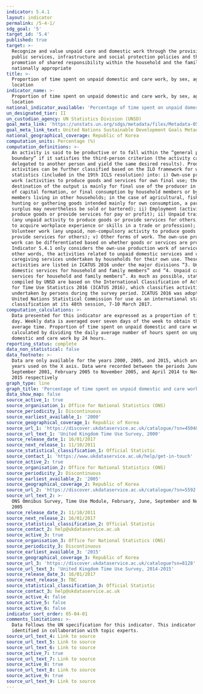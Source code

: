 ```yaml
---
indicator: 5.4.1
layout: indicator
permalink: /5-4-1/
sdg_goal: '5'
target_id: '5.4'
published: true
target: >-
  Recognize and value unpaid care and domestic work through the provision of
  public services, infrastructure and social protection policies and the
  promotion of shared responsibility within the household and the family as
  nationally appropriate
title: >-
  Proportion of time spent on unpaid domestic and care work, by sex, age and
  location
indicator_name: >-
  Proportion of time spent on unpaid domestic and care work, by sex, age and
  location
national_indicator_available: 'Percentage of time spent on unpaid domestic and care work, by sex'
un_designated_tier: II
un_custodian_agency: UN Statistics Division (UNSD)
goal_meta_link: 'https://unstats.un.org/sdgs/metadata/files/Metadata-05-04-01.pdf'
goal_meta_link_text: United Nations Sustainable Development Goals Metadata (PDF 337 KB)
national_geographical_coverage: Republic of Korea
computation_units: Percentage (%)
computation_definitions: >-
  An activity is said to be productive or to fall within the “general production
  boundary” if it satisfies the third-person criterion (the activity can be
  delegated to another person and yield the same desired results). Productive
  activities can be further classified based on the ILO framework for work
  statistics (included in the 19th ICLS resolution) into: i) Own-use production
  work (activities to produce goods and services for own final use; the intended
  destination of the output is mainly for final use of the producer in the form
  of capital formation, or final consumption by household members or by family
  members living in other households; in the case of agricultural, fishing,
  hunting or gathering goods intended mainly for own consumption, a part or
  surplus may nevertheless be sold or bartered); ii) Employment (activities to
  produce goods or provide services for pay or profit); ii) Unpaid trainee work
  (any unpaid activity to produce goods or provide services for others, in order
  to acquire workplace experience or skills in a trade or profession); iv)
  Volunteer work (any unpaid, non-compulsory activity to produce goods or
  provide services for others); v) Other forms of work. The own-use production
  work can be differentiated based on whether goods or services are produced.
  Indicator 5.4.1 only considers the own-use production work of services, or in
  other words, the activities related to unpaid domestic services and unpaid
  caregiving services undertaken by households for their own use. These
  activities are listed in ICATUS 2016 under the major divisions “3. Unpaid
  domestic services for household and family members” and “4. Unpaid caregiving
  services for household and family members”. As much as possible, statistics
  compiled by UNSD are based on the International Classification of Activities
  for Time Use Statistics 2016 (ICATUS 2016), which classifies activities
  undertaken by persons during the survey period. ICATUS 2016 was adopted by the
  United Nations Statistical Commission for use as an international statistical
  classification at its 48th session, 7-10 March 2017.
computation_calculations: >-
  Data presented for this indicator are expressed as a proportion of time in a
  day. Weekly data is averaged over seven days of the week to obtain the daily
  average time. Proportion of time spent on unpaid domestic and care work is
  calculated by dividing the daily average number of hours spent on unpaid
  domestic and care work by 24 hours.
reporting_status: complete
data_non_statistical: false
data_footnote: >-
  Data are only available for the years 2000, 2005, and 2015, which are the
  years used on the X axis. Data were recorded between the periods June 2000 to
  September 2001, February 2005 to November 2005, and April 2014 to November
  2015 respectively
graph_type: line
graph_title: 'Percentage of time spent on unpaid domestic and care work, by sex'
data_show_map: false
source_active_1: true
source_organisation_1: Office for National Statistics (ONS)
source_periodicity_1: Discontinuous
source_earliest_available_1: '2000'
source_geographical_coverage_1: Republic of Korea
source_url_1: 'https://discover.ukdataservice.ac.uk/catalogue/?sn=4504&type=Data%20catalogue'
source_url_text_1: 'United Kingdom Time Use Survey, 2000'
source_release_date_1: 16/01/2017
source_next_release_1: 11/10/2011
source_statistical_classification_1: Official Statistic
source_contact_1: 'https://www.ukdataservice.ac.uk/help/get-in-touch'
source_active_2: true
source_organisation_2: Office for National Statistics (ONS)
source_periodicity_2: Discontinuous
source_earliest_available_2: '2005'
source_geographical_coverage_2: Republic of Korea
source_url_2: 'https://discover.ukdataservice.ac.uk/catalogue/?sn=5592'
source_url_text_2: >-
  ONS Omnibus Survey, Time Use Module, February, June, September and November
  2005
source_release_date_2: 11/10/2011
source_next_release_2: 16/01/2017
source_statistical_classification_2: Official Statistic
source_contact_2: help@ukdataservice.ac.uk
source_active_3: true
source_organisation_3: Office for National Statistics (ONS)
source_periodicity_3: Discontinuous
source_earliest_available_3: '2015'
source_geographical_coverage_3: Republic of Korea
source_url_3: 'https://discover.ukdataservice.ac.uk/catalogue?sn=8128'
source_url_text_3: 'United Kingdom Time Use Survey, 2014-2015'
source_release_date_3: 16/01/2017
source_next_release_3: TBC
source_statistical_classification_3: Official Statistic
source_contact_3: help@ukdataservice.ac.uk
source_active_4: false
source_active_5: false
source_active_6: false
indicator_sort_order: 05-04-01
comments_limitations: >-
  Data follows the UN specification for this indicator. This indicator has been
  identified in collaboration with topic experts.
source_url_text_4: Link to source
source_url_text_5: Link to source
source_url_text_6: Link to source
source_active_7: true
source_url_text_7: Link to source
source_active_8: true
source_url_text_8: Link to source
source_active_9: true
source_url_text_9: Link to source
---
```

